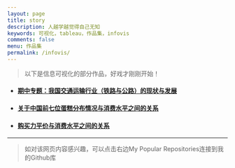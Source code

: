 ```yaml
---
layout: page
title: story
description: 人越学越觉得自己无知
keywords: 可视化，tableau，作品集，infovis
comments: false
menu: 作品集
permalink: /infovis/
---
```


> 以下是信息可视化的部分作品，好戏才刚刚开始！

- ####  [期中专题：我国交通运输行业（铁路与公路）的现状与发展](https://bingxin70aa.github.io/Agroup/)
- ####  [关于中国前七位蛋糕分布情况与消费水平之间的关系](https://bingxin70aa.github.io/Agroup/)
- ####  [购买力平价与消费水平之间的关系](https://bingxin70aa.github.io/Agroup/)

--------------------------------
> 如对该网页内容感兴趣，可以点击右边My Popular Repositories连接到我的Github库
